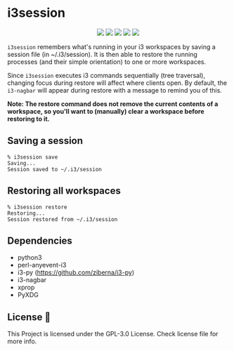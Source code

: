 i3session
=========

<p align="center">
  <img src="https://img.shields.io/badge/Maintained%3F-Yes-green?style=for-the-badge">
  <img src="https://img.shields.io/github/license/The-Repo-Club/i3-session?style=for-the-badge">
  <img src="https://img.shields.io/github/issues/The-Repo-Club/i3-session?color=violet&style=for-the-badge">
  <img src="https://img.shields.io/github/stars/The-Repo-Club/i3-session?style=for-the-badge">
  <img src="https://img.shields.io/github/forks/The-Repo-Club/i3-session?color=teal&style=for-the-badge">
</p>

`i3session` remembers what's running in your i3 workspaces by saving a session file (in ~/.i3/session).
It is then able to restore the running processes (and their simple orientation) to one or more workspaces.

Since `i3session` executes i3 commands sequentially (tree traversal), changing focus during restore will affect where clients open. By default, the `i3-nagbar` will appear during restore with a message to remind you of this.

**Note: The restore command does not remove the current contents of a workspace, so you'll want to (manually) clear a workspace before restoring to it.**

Saving a session
----------------

	% i3session save
	Saving...
	Session saved to ~/.i3/session


Restoring all workspaces
------------------------

	% i3session restore
	Restoring...
	Session restored from ~/.i3/session

Dependencies
------------

* python3
* perl-anyevent-i3
* i3-py (https://github.com/ziberna/i3-py)
* i3-nagbar
* xprop
* PyXDG

## License :scroll:
This Project is licensed under the GPL-3.0 License. Check license file for more info.
